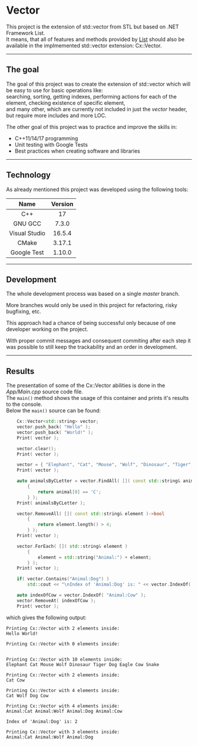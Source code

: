 # Vector #

This project is the extension of std::vector<T> from STL but based on .NET Framework List<T>.  
It means, that all of features and methods provided by [List<T>](https://docs.microsoft.com/pl-pl/dotnet/api/system.collections.generic.list-1?view=netframework-4.8#methods)
should also be available in the implmemented std::vector<T> extension: Cx::Vector<T>.  
  
  
---
  
## The goal ##

The goal of this project was to create the extension of std::vector<T> which will be easy to use for basic operations like:  
searching, sorting, getting indexes, performing actions for each of the element, checking existence of specific element,  
and many other, which are currently not included in just the *vector* header, but require more includes and more LOC.  
  
The other goal of this project was to practice and improve the skills in:

* C++11/14/17 programming
* Unit testing with Google Tests
* Best practices when creating software and libraries
  
  
---
  
## Technology ##

As already mentioned this project was developed using the following tools:

|      Name     | Version |
|:-------------:|:-------:|
|       C++     |    17   |
|    GNU GCC    |  7.3.0  |
| Visual Studio |  16.5.4 |
|     CMake     |  3.17.1 |
|  Google Test  |  1.10.0 |
  
  
---
  
## Development ##

The whole development process was based on a single *master* branch.

More branches would only be used in this project for refactoring, risky bugfixing, etc.

This approach had a chance of being successful only because of one developer working on the project.

With proper commit messages and consequent commiting after each step it was possible to still keep the trackability and an order in development.


---


## Results ##

The presentation of some of the Cx::Vector abilities is done in the *App/Main.cpp* source code file.  
The `main()` method shows the usage of this container and prints it's results to the console.  
Below the `main()` source can be found:  

```cpp
    Cx::Vector<std::string> vector;
    vector.push_back( "Hello" );
    vector.push_back( "World!" );
    Print( vector );

    vector.clear();
    Print( vector );

    vector = { "Elephant", "Cat", "Mouse", "Wolf", "Dinosaur", "Tiger", "Dog", "Eagle", "Cow", "Snake" };
    Print( vector );

    auto animalsByCLetter = vector.FindAll( []( const std::string& animal )->bool
        {
            return animal[0] == 'C';
        } );
    Print( animalsByCLetter );

    vector.RemoveAll( []( const std::string& element )->bool
        {
            return element.length() > 4;
        } );
    Print( vector );

    vector.ForEach( []( std::string& element )
        {
            element = std::string("Animal:") + element;
        } );
    Print( vector );

    if( vector.Contains("Animal:Dog") )
        std::cout << "\nIndex of 'Animal:Dog' is: " << vector.IndexOf( "Animal:Dog" ) << std::endl;

    auto indexOfCow = vector.IndexOf( "Animal:Cow" );
    vector.RemoveAt( indexOfCow );
    Print( vector );
```

which gives the following output:

```
Printing Cx::Vector with 2 elements inside:
Hello World!

Printing Cx::Vector with 0 elements inside:


Printing Cx::Vector with 10 elements inside:
Elephant Cat Mouse Wolf Dinosaur Tiger Dog Eagle Cow Snake

Printing Cx::Vector with 2 elements inside:
Cat Cow

Printing Cx::Vector with 4 elements inside:
Cat Wolf Dog Cow

Printing Cx::Vector with 4 elements inside:
Animal:Cat Animal:Wolf Animal:Dog Animal:Cow

Index of 'Animal:Dog' is: 2

Printing Cx::Vector with 3 elements inside:
Animal:Cat Animal:Wolf Animal:Dog
```

